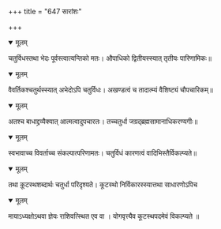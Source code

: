 +++
title = "647 सारांशः"

+++


<details open><summary>मूलम्</summary>

चतुर्विधस्तथा भेदः पूर्वस्त्वात्यन्तिको मतः। औपाधिको द्वितीयस्स्यात् तृतीयः पारिणामिकः॥
</details>



<details open><summary>मूलम्</summary>

वैवर्तिकश्चतुर्थस्स्यात् अभेदोऽपि चतुर्विधः। अखण्डत्वं च तादात्म्यं वैशिष्ट्यं चौपचारिकम्॥
</details>



<details open><summary>मूलम्</summary>

अतश्च बाधाद्द्रव्यैक्यात् आत्मत्वादुपचारतः। तच्चतुर्धा जग्रद्ब्रह्मसामानाधिकरण्यगीः॥
</details>



<details open><summary>मूलम्</summary>

स्वभावाच्च विवर्ताच्च संकल्पात्परिणामतः। चतुर्विधं कारणत्वं वादिभिस्तैर्विकल्प्यते॥
</details>



<details open><summary>मूलम्</summary>

तथा कू़टस्थशब्दार्थः चतुर्धा परिदृश्यते। कूटस्थो निर्विकारस्स्यात्तथा साधारणोऽपिच
</details>



<details open><summary>मूलम्</summary>

मायाऽध्यक्षोऽथवा ज्ञेयः राशिवत्स्थित एव वा । योगवृत्त्यैव कूटस्थपदमेवं विकल्प्यते ॥
</details>

